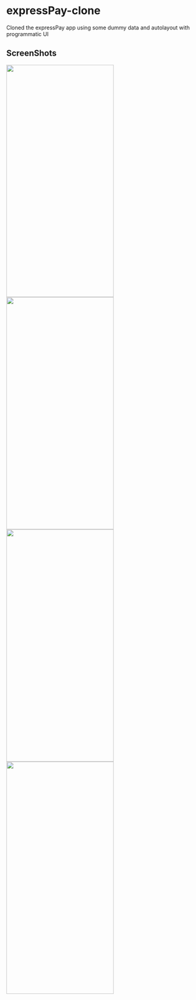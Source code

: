 # expressPay-clone
Cloned the expressPay app using some dummy data and autolayout with programmatic UI

## ScreenShots

<p float="left">
  <img src="https://user-images.githubusercontent.com/17326822/182911301-cd0b4bab-a043-4726-9a73-f69ec5324d93.png" width="281" height="608" />
  <img src="https://user-images.githubusercontent.com/17326822/182911475-5d5b0537-6605-477d-ad06-6c117331e33a.png" width="281" height="608"/> 
  <img src="https://user-images.githubusercontent.com/17326822/182911601-baa37019-6b0c-4e90-b5e0-c1a493325881.png" width="281" height="608" />
  <img src="https://user-images.githubusercontent.com/17326822/182911827-759a1fef-53e3-45ed-96b8-757fc15edabe.png" width="281" height="608"/> 

</p>

